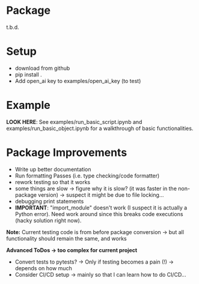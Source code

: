 # Package

t.b.d.

# Setup

- download from github
- pip install .
- Add open_ai key to examples/open_ai_key (to test)

# Example

**LOOK HERE**: See examples/run_basic_script.ipynb and examples/run_basic_object.ipynb for a walkthrough of basic functionalities.


# Package Improvements

- Write up better documentation
- Run formatting Passes (i.e. type checking/code formatter)
- rework testing so that it works
- some things are slow -> figure why it is slow? (it was faster in the non-package version) -> suspect it might be due to file locking...
- debugging print statements
- **IMPORTANT**: "import_module" doesn't work (I suspect it is actually a Python error). Need work around since this breaks code executions (hacky solution right now).


**Note:** Current testing code is from before package conversion -> but all functionality should remain the same, and works

**Advanced ToDos -> too complex for current project**

- Convert tests to pytests? -> Only if testing becomes a pain (!) -> depends on how much 
- Consider CI/CD setup -> mainly so that I can learn how to do CI/CD...

